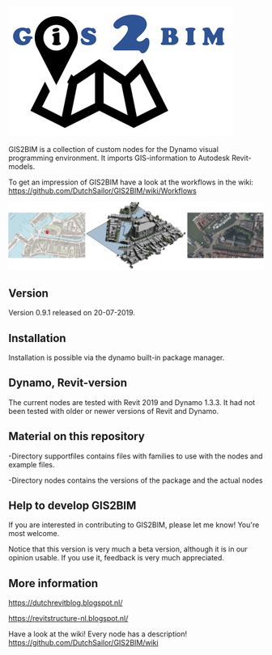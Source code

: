 ![Image](GIS2BIMLOGO.png)

GIS2BIM is a collection of custom nodes for the Dynamo visual programming environment.  It imports GIS-information to Autodesk Revit-models. 

To get an impression of GIS2BIM have a look at the workflows in the wiki: https://github.com/DutchSailor/GIS2BIM/wiki/Workflows

![Image](GIS2BIMOpeningImage.png)

## Version
Version 0.9.1 released on 20-07-2019. 

## Installation
Installation is possible via the dynamo built-in package manager.

## Dynamo, Revit-version
The current nodes are tested with Revit 2019 and Dynamo 1.3.3.
It had not been tested with older or newer versions of Revit and Dynamo.

## Material on this repository
-Directory supportfiles contains files with families to use with the nodes and example files.

-Directory nodes contains the versions of the package and the actual nodes

## Help to develop GIS2BIM
If you are interested in contributing to GIS2BIM, please let me know! You're most welcome.

Notice that this version is very much a beta version, although it is in our opinion usable. If you use it, feedback is very much appreciated.

## More information
https://dutchrevitblog.blogspot.nl/

https://revitstructure-nl.blogspot.nl/

Have a look at the wiki! Every node has a description! https://github.com/DutchSailor/GIS2BIM/wiki
